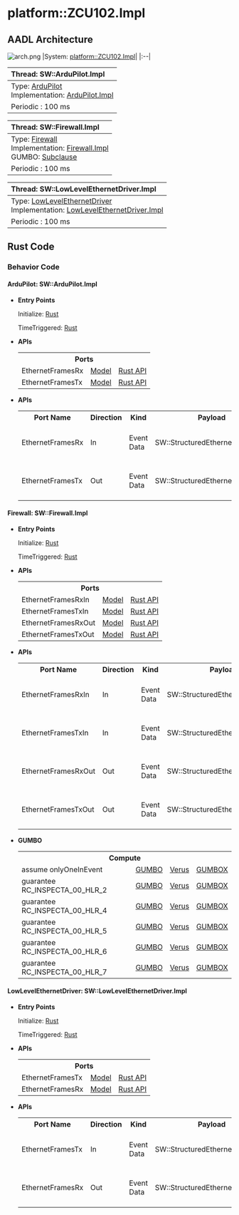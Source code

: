 # platform::ZCU102.Impl

## AADL Architecture
![arch.png](../../aadl/diagrams/arch.png)
|System: [platform::ZCU102.Impl]()|
|:--|

|Thread: SW::ArduPilot.Impl |
|:--|
|Type: [ArduPilot](../../aadl/SW.aadl#L192-L197)<br>Implementation: [ArduPilot.Impl](../../aadl/SW.aadl#L198-L205)|
|Periodic : 100 ms|

|Thread: SW::Firewall.Impl |
|:--|
|Type: [Firewall](../../aadl/SW.aadl#L112-L161)<br>Implementation: [Firewall.Impl](../../aadl/SW.aadl#L162-L169)<br>GUMBO: [Subclause](../../aadl/SW.aadl#L120-L160)|
|Periodic : 100 ms|

|Thread: SW::LowLevelEthernetDriver.Impl |
|:--|
|Type: [LowLevelEthernetDriver](../../aadl/SW.aadl#L78-L84)<br>Implementation: [LowLevelEthernetDriver.Impl](../../aadl/SW.aadl#L85-L92)|
|Periodic : 100 ms|


## Rust Code


### Behavior Code
#### ArduPilot: SW::ArduPilot.Impl

 - **Entry Points**


    Initialize: [Rust](crates/seL4_ArduPilot_ArduPilot/src/component/seL4_ArduPilot_ArduPilot_app.rs#L22-L28)

    TimeTriggered: [Rust](crates/seL4_ArduPilot_ArduPilot/src/component/seL4_ArduPilot_ArduPilot_app.rs#L30-L36)


 - **APIs**

     <table>
     <tr><th colspan=3>Ports</th></tr>
     <tr><td>EthernetFramesRx</td>
     <td><a href=../../aadl/SW.aadl#L195-L195>Model</a></td>
     <td><a href=crates/seL4_ArduPilot_ArduPilot/src/bridge/seL4_ArduPilot_ArduPilot_api.rs#L55-L62>Rust API</a></td>
     <tr><td>EthernetFramesTx</td>
     <td><a href=../../aadl/SW.aadl#L196-L196>Model</a></td>
     <td><a href=crates/seL4_ArduPilot_ArduPilot/src/bridge/seL4_ArduPilot_ArduPilot_api.rs#L42-L51>Rust API</a></td></table>


- **APIs**

    <table>
    <tr><th>Port Name</th><th>Direction</th><th>Kind</th><th>Payload</th><th>Realizations</th></tr>
    <tr><td>EthernetFramesRx</td>
        <td>In</td><td>Event Data</td>
        <td>SW::StructuredEthernetMessage.i</td><td><a href='../../aadl/SW.aadl#L195-L195'>Model</a> -> <a href='microkit.system#L22-L26'>Memory Map</a> -> <a href='crates/seL4_ArduPilot_ArduPilot/src/bridge/seL4_ArduPilot_ArduPilot_api.rs#L55-L62'>Rust API</a></td></tr>
    <tr><td>EthernetFramesTx</td>
        <td>Out</td><td>Event Data</td>
        <td>SW::StructuredEthernetMessage.i</td><td><a href='../../aadl/SW.aadl#L196-L196'>Model</a> -> <a href='microkit.system#L17-L21'>Memory Map</a> -> <a href='crates/seL4_ArduPilot_ArduPilot/src/bridge/seL4_ArduPilot_ArduPilot_api.rs#L42-L51'>Rust API</a></td></tr>
    </table>


#### Firewall: SW::Firewall.Impl

 - **Entry Points**


    Initialize: [Rust](crates/seL4_Firewall_Firewall/src/component/seL4_Firewall_Firewall_app.rs#L25-L31)

    TimeTriggered: [Rust](crates/seL4_Firewall_Firewall/src/component/seL4_Firewall_Firewall_app.rs#L33-L92)


 - **APIs**

     <table>
     <tr><th colspan=3>Ports</th></tr>
     <tr><td>EthernetFramesRxIn</td>
     <td><a href=../../aadl/SW.aadl#L115-L115>Model</a></td>
     <td><a href=crates/seL4_Firewall_Firewall/src/bridge/seL4_Firewall_Firewall_api.rs#L99-L108>Rust API</a></td>
     <tr><td>EthernetFramesTxIn</td>
     <td><a href=../../aadl/SW.aadl#L116-L116>Model</a></td>
     <td><a href=crates/seL4_Firewall_Firewall/src/bridge/seL4_Firewall_Firewall_api.rs#L89-L98>Rust API</a></td>
     <tr><td>EthernetFramesRxOut</td>
     <td><a href=../../aadl/SW.aadl#L117-L117>Model</a></td>
     <td><a href=crates/seL4_Firewall_Firewall/src/bridge/seL4_Firewall_Firewall_api.rs#L62-L73>Rust API</a></td>
     <tr><td>EthernetFramesTxOut</td>
     <td><a href=../../aadl/SW.aadl#L118-L118>Model</a></td>
     <td><a href=crates/seL4_Firewall_Firewall/src/bridge/seL4_Firewall_Firewall_api.rs#L74-L85>Rust API</a></td></table>


- **APIs**

    <table>
    <tr><th>Port Name</th><th>Direction</th><th>Kind</th><th>Payload</th><th>Realizations</th></tr>
    <tr><td>EthernetFramesRxIn</td>
        <td>In</td><td>Event Data</td>
        <td>SW::StructuredEthernetMessage.i</td><td><a href='../../aadl/SW.aadl#L115-L115'>Model</a> -> <a href='microkit.system#L49-L53'>Memory Map</a> -> <a href='crates/seL4_Firewall_Firewall/src/bridge/seL4_Firewall_Firewall_api.rs#L99-L108'>Rust API</a></td></tr>
    <tr><td>EthernetFramesTxIn</td>
        <td>In</td><td>Event Data</td>
        <td>SW::StructuredEthernetMessage.i</td><td><a href='../../aadl/SW.aadl#L116-L116'>Model</a> -> <a href='microkit.system#L34-L38'>Memory Map</a> -> <a href='crates/seL4_Firewall_Firewall/src/bridge/seL4_Firewall_Firewall_api.rs#L89-L98'>Rust API</a></td></tr>
    <tr><td>EthernetFramesRxOut</td>
        <td>Out</td><td>Event Data</td>
        <td>SW::StructuredEthernetMessage.i</td><td><a href='../../aadl/SW.aadl#L117-L117'>Model</a> -> <a href='microkit.system#L39-L43'>Memory Map</a> -> <a href='crates/seL4_Firewall_Firewall/src/bridge/seL4_Firewall_Firewall_api.rs#L62-L73'>Rust API</a></td></tr>
    <tr><td>EthernetFramesTxOut</td>
        <td>Out</td><td>Event Data</td>
        <td>SW::StructuredEthernetMessage.i</td><td><a href='../../aadl/SW.aadl#L118-L118'>Model</a> -> <a href='microkit.system#L44-L48'>Memory Map</a> -> <a href='crates/seL4_Firewall_Firewall/src/bridge/seL4_Firewall_Firewall_api.rs#L74-L85'>Rust API</a></td></tr>
    </table>
- **GUMBO**

    <table>
    <tr><th colspan=4>Compute</th></tr>
    <tr><td>assume onlyOneInEvent</td>
    <td><a href=../../aadl/SW.aadl#L122-L124>GUMBO</a></td>
    <td><a href=crates/seL4_Firewall_Firewall/src/component/seL4_Firewall_Firewall_app.rs#L42-L44>Verus</a></td>
    <td><a href=crates/seL4_Firewall_Firewall/src/bridge/seL4_Firewall_Firewall_GUMBOX.rs#L24-L30>GUMBOX</a></td>
    </tr>
    <tr><td>guarantee RC_INSPECTA_00_HLR_2</td>
    <td><a href=../../aadl/SW.aadl#L126-L129>GUMBO</a></td>
    <td><a href=crates/seL4_Firewall_Firewall/src/component/seL4_Firewall_Firewall_app.rs#L49-L51>Verus</a></td>
    <td><a href=crates/seL4_Firewall_Firewall/src/bridge/seL4_Firewall_Firewall_GUMBOX.rs#L68-L77>GUMBOX</a></td>
    </tr>
    <tr><td>guarantee RC_INSPECTA_00_HLR_4</td>
    <td><a href=../../aadl/SW.aadl#L131-L138>GUMBO</a></td>
    <td><a href=crates/seL4_Firewall_Firewall/src/component/seL4_Firewall_Firewall_app.rs#L54-L56>Verus</a></td>
    <td><a href=crates/seL4_Firewall_Firewall/src/bridge/seL4_Firewall_Firewall_GUMBOX.rs#L87-L99>GUMBOX</a></td>
    </tr>
    <tr><td>guarantee RC_INSPECTA_00_HLR_5</td>
    <td><a href=../../aadl/SW.aadl#L140-L145>GUMBO</a></td>
    <td><a href=crates/seL4_Firewall_Firewall/src/component/seL4_Firewall_Firewall_app.rs#L63-L65>Verus</a></td>
    <td><a href=crates/seL4_Firewall_Firewall/src/bridge/seL4_Firewall_Firewall_GUMBOX.rs#L109-L120>GUMBOX</a></td>
    </tr>
    <tr><td>guarantee RC_INSPECTA_00_HLR_6</td>
    <td><a href=../../aadl/SW.aadl#L147-L152>GUMBO</a></td>
    <td><a href=crates/seL4_Firewall_Firewall/src/component/seL4_Firewall_Firewall_app.rs#L71-L73>Verus</a></td>
    <td><a href=crates/seL4_Firewall_Firewall/src/bridge/seL4_Firewall_Firewall_GUMBOX.rs#L130-L142>GUMBOX</a></td>
    </tr>
    <tr><td>guarantee RC_INSPECTA_00_HLR_7</td>
    <td><a href=../../aadl/SW.aadl#L154-L159>GUMBO</a></td>
    <td><a href=crates/seL4_Firewall_Firewall/src/component/seL4_Firewall_Firewall_app.rs#L80-L82>Verus</a></td>
    <td><a href=crates/seL4_Firewall_Firewall/src/bridge/seL4_Firewall_Firewall_GUMBOX.rs#L152-L163>GUMBOX</a></td>
    </tr></table>


#### LowLevelEthernetDriver: SW::LowLevelEthernetDriver.Impl

 - **Entry Points**


    Initialize: [Rust](crates/seL4_LowLevelEthernetDriver_LowLevelEthernetDriver/src/component/seL4_LowLevelEthernetDriver_LowLevelEthernetDriver_app.rs#L22-L28)

    TimeTriggered: [Rust](crates/seL4_LowLevelEthernetDriver_LowLevelEthernetDriver/src/component/seL4_LowLevelEthernetDriver_LowLevelEthernetDriver_app.rs#L30-L36)


 - **APIs**

     <table>
     <tr><th colspan=3>Ports</th></tr>
     <tr><td>EthernetFramesTx</td>
     <td><a href=../../aadl/SW.aadl#L83-L83>Model</a></td>
     <td><a href=crates/seL4_LowLevelEthernetDriver_LowLevelEthernetDriver/src/bridge/seL4_LowLevelEthernetDriver_LowLevelEthernetDriver_api.rs#L55-L62>Rust API</a></td>
     <tr><td>EthernetFramesRx</td>
     <td><a href=../../aadl/SW.aadl#L82-L82>Model</a></td>
     <td><a href=crates/seL4_LowLevelEthernetDriver_LowLevelEthernetDriver/src/bridge/seL4_LowLevelEthernetDriver_LowLevelEthernetDriver_api.rs#L42-L51>Rust API</a></td></table>


- **APIs**

    <table>
    <tr><th>Port Name</th><th>Direction</th><th>Kind</th><th>Payload</th><th>Realizations</th></tr>
    <tr><td>EthernetFramesTx</td>
        <td>In</td><td>Event Data</td>
        <td>SW::StructuredEthernetMessage.i</td><td><a href='../../aadl/SW.aadl#L83-L83'>Model</a> -> <a href='microkit.system#L61-L65'>Memory Map</a> -> <a href='crates/seL4_LowLevelEthernetDriver_LowLevelEthernetDriver/src/bridge/seL4_LowLevelEthernetDriver_LowLevelEthernetDriver_api.rs#L55-L62'>Rust API</a></td></tr>
    <tr><td>EthernetFramesRx</td>
        <td>Out</td><td>Event Data</td>
        <td>SW::StructuredEthernetMessage.i</td><td><a href='../../aadl/SW.aadl#L82-L82'>Model</a> -> <a href='microkit.system#L66-L70'>Memory Map</a> -> <a href='crates/seL4_LowLevelEthernetDriver_LowLevelEthernetDriver/src/bridge/seL4_LowLevelEthernetDriver_LowLevelEthernetDriver_api.rs#L42-L51'>Rust API</a></td></tr>
    </table>

